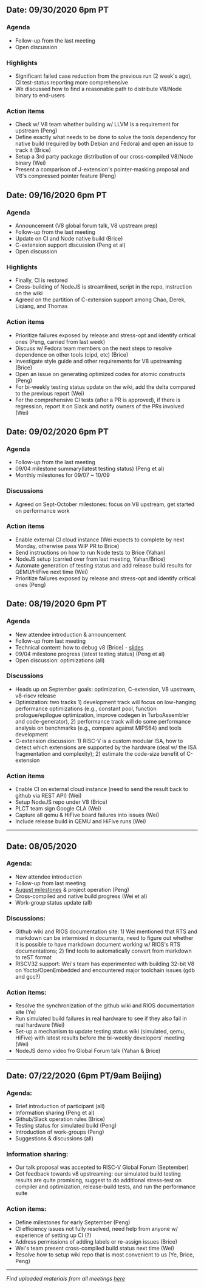 ## Date: 09/30/2020 6pm PT

### Agenda
- Follow-up from the last meeting
- Open discussion

### Highlights
- Significant failed case reduction from the previous run (2 week's ago), CI test-status reporting more comprehensive 
- We discussed how to find a reasonable path to distribute V8/Node binary to end-users

### Action items
- Check w/ V8 team whether building w/ LLVM is a requirement for upstream (Peng)
- Define exactly what needs to be done to solve the tools dependency for native build (required by both Debian and Fedora) and open an issue to track it (Brice)
- Setup a 3rd party package distribution of our cross-compiled V8/Node binary (Wei)
- Present a comparison of J-extension's pointer-masking proposal and V8's compressed pointer feature (Peng)

## Date: 09/16/2020 6pm PT

### Agenda
- Announcement (V8 global forum talk, V8 upstream prep)
- Follow-up from the last meeting
- Update on CI and Node native build (Brice)
- C-extension support discussion (Peng et al)
- Open discussion

### Highlights
- Finally, CI is restored
- Cross-building of NodeJS is streamlined, script in the repo, instruction on the wiki 
- Agreed on the partition of C-extension support among Chao, Derek, Liqiang, and Thomas

### Action items
- Prioritize failures exposed by release and stress-opt and identify critical ones (Peng, carried from last week)
- Discuss w/ Fedora team members on the next steps to resolve dependence on other tools (cipd, etc) (Brice)
- Investigate style guide and other requirements for V8 upstreaming (Brice)
- Open an issue on generating optimized codes for atomic constructs (Peng)
- For bi-weekly testing status update on the wiki, add the delta compared to the previous report (Wei)
- For the comprehensive CI tests (after a PR is approved), if there is regression, report it on Slack and notify owners of the PRs involved (Wei)

## Date: 09/02/2020 6pm PT

### Agenda
- Follow-up from the last meeting
- 09/04 milestone summary(latest testing status) (Peng et al)
- Monthly milestones for 09/07 ~ 10/09

### Discussions
- Agreed on Sept-October milestones: focus on V8 upstream, get started on performance work

### Action items
- Enable external CI cloud instance (Wei expects to complete by next Monday, otherwise pass WIP PR to Brice)
- Send instructions on how to run Node tests to Brice (Yahan)
- NodeJS setup (carried over from last meeting, Yahan/Brice)
- Automate generation of testing status and add release build results for QEMU/HiFive next time (Wei)
- Prioritize failures exposed by release and stress-opt and identify critical ones (Peng)

## Date: 08/19/2020 6pm PT

### Agenda
- New attendee introduction & announcement
- Follow-up from last meeting
- Technical content: how to debug v8 (Brice) - [slides](https://github.com/v8-riscv/v8/wiki/media/Debugging.pptx)
- 09/04 milestone progress (latest testing status) (Peng et al)
- Open discussion: optimizations (all)

### Discussions
- Heads up on September goals: optimization, C-extension, V8 upstream, v8-riscv release
- Optimization: two tracks 1) development track will focus on low-hanging performance optimizations (e.g., constant pool, function prologue/epilogue optimization, improve codegen in TurboAssembler and code-generator), 2) performance track will do some performance analysis on benchmarks (e.g., compare against MIPS64) and tools development
- C-extension discussion: 1) RISC-V is a custom modular ISA, how to detect which extensions are supported by the hardware (deal w/ the ISA fragmentation and complexity); 2) estimate the code-size benefit of C-extension

### Action items
- Enable CI on external cloud instance (need to send the result back to github via REST API) (Wei)
- Setup NodeJS repo under V8 (Brice)
- PLCT team sign Google CLA (Wei)
- Capture all qemu & HiFive board failures into issues (Wei)
- Include release build in QEMU and HiFive runs (Wei)

***

## Date: 08/05/2020

### Agenda:
- New attendee introduction
- Follow-up from last meeting
- [August milestones](https://github.com/v8-riscv/v8/wiki/Monthly-milestones) & project operation (Peng)
- Cross-compiled and native build progress (Wei et al)
- Work-group status update (all)

### Discussions:
- Github wiki and RIOS documentation site: 1) Wei mentioned that RTS and markdown can be intermixed in documents, need to figure out whether
it is possible to have markdown document working w/ RIOS's RTS documentations; 2) find tools to automatically convert from markdown to reST format
- RISCV32 support: Wei's team has experimented with building 32-bit V8 on Yocto/OpenEmbedded and encountered major toolchain issues (gdb and gcc?)

### Action items:
- Resolve the synchronization of the github wiki and RIOS documentation site  (Ye)
- Run simulated build failures in real hardware to see if they also fail in real hardware (Wei)
- Set-up a mechanism to update testing status wiki (simulated, qemu, HiFive) with latest results before the bi-weekly developers' meeting (Wei)
- NodeJS demo video fro Global Forum talk (Yahan & Brice)

--------------------------------------------
## Date: 07/22/2020 (6pm PT/9am Beijing)

### Agenda:
- Brief introduction of participant (all)
- Information sharing (Peng et al)
- Github/Slack operation rules (Brice)
- Testing status for simulated build (Peng)
- Introduction of work-groups (Peng)
- Suggestions & discussions (all)

### Information sharing:
- Our talk proposal was accepted to RISC-V Global Forum (September)
- Got feedback towards v8 upstreaming: our simulated build testing results are quite promising, suggest to do additional stress-test on compiler and optimization, release-build tests, and run the performance suite

### Action items:
- Define milestones for early September (Peng)
- CI efficiency issues not fully resolved, need help from anyone w/ experience of setting up CI (?)
- Address permissions of adding labels or re-assign issues (Brice)
- Wei's team present cross-compiled build status next time (Wei)
- Resolve how to setup wiki repo that is most convenient to us (Ye, Brice, Peng)

---
*Find uploaded materials from all meetings [here](Content-sharing)*
